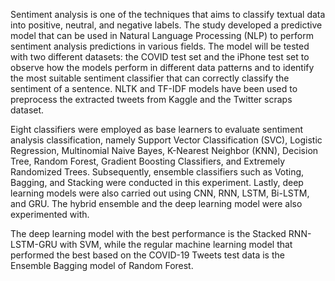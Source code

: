 Sentiment analysis is one of the techniques that aims to classify textual data into positive, neutral, and negative labels. The study developed a predictive model that can be used in Natural Language Processing (NLP) to perform sentiment analysis predictions in various fields. The model will be tested with two different datasets: the COVID test set and the iPhone test set to observe how the models perform in different data patterns and to identify the most suitable sentiment classifier that can correctly classify the sentiment of a sentence. NLTK and TF-IDF models have been used to preprocess the extracted tweets from Kaggle and the Twitter scraps dataset.

Eight classifiers were employed as base learners to evaluate sentiment analysis classification, namely Support Vector Classification (SVC), Logistic Regression, Multinomial Naive Bayes, K-Nearest Neighbor (KNN), Decision Tree, Random Forest, Gradient Boosting Classifiers, and Extremely Randomized Trees. Subsequently, ensemble classifiers such as Voting, Bagging, and Stacking were conducted in this experiment. Lastly, deep learning models were also carried out using CNN, RNN, LSTM, Bi-LSTM, and GRU. The hybrid ensemble and the deep learning model were also experimented with.

The deep learning model with the best performance is the Stacked RNN-LSTM-GRU with SVM, while the regular machine learning model that performed the best based on the COVID-19 Tweets test data is the Ensemble Bagging model of Random Forest.
